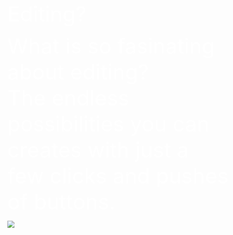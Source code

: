 <!DOCTYPE html>
<html>
<head>
<style>
body{Background-image:url(https://static.pexels.com/photos/396547/pexels-photo-396547.jpeg)
</style>
 <tittle> 
<font Color="white" size="72"> 
Editing? 
 </font> 
 </tittle>
 </head>
<body>
<p> 
<font color = "white" size="14">
What is so fasinating about editing? <br/>The endless possibilities you can creates with just a few clicks and pushes of buttons.
</P>
</font>
</body>
<Img src="http://ww1.prweb.com/prfiles/2013/04/05/10606587/lightworks-mac-osx.jpg">
</html>

